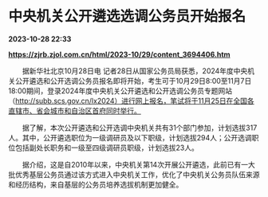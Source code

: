 # 中央机关公开遴选选调公务员开始报名

**2023-10-28 22:33**

**https://zjrb.zjol.com.cn/html/2023-10/29/content_3694406.htm**

　　据新华社北京10月28日电 记者28日从国家公务员局获悉，2024年度中央机关公开遴选和公开选调公务员报名即将开始，考生可于10月29日8∶00至11月7日18∶00期间，登录2024年度中央机关公开遴选和公开选调公务员专题网站（http://subb.scs.gov.cn/lx2024）进行网上报名，笔试将于11月25日在全国各直辖市、省会城市和自治区首府同时举行。

　　据了解，本次公开遴选和公开选调中央机关共有31个部门参加，计划选拔317人。其中，公开遴选职位为一级调研员及以下职级，计划选拔294人；公开选调职位包括副处长职务和一级至四级调研员职级，计划选拔23人。

　　据介绍，这是自2010年以来，中央机关第14次开展公开遴选，此前已有一大批优秀基层公务员通过该方式进入中央机关工作，优化了中央机关公务员队伍来源和经历结构，来自基层的公务员培养选拔机制更加健全。